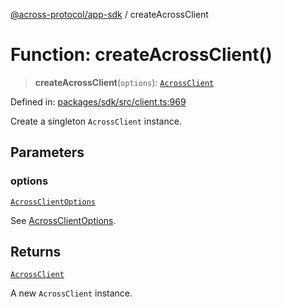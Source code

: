 [@across-protocol/app-sdk](../README.md) / createAcrossClient

# Function: createAcrossClient()

> **createAcrossClient**(`options`): [`AcrossClient`](../classes/AcrossClient.md)

Defined in: [packages/sdk/src/client.ts:969](https://github.com/across-protocol/toolkit/blob/6b29eb5487c0ac0b498f1f420b1793303bd8b70a/packages/sdk/src/client.ts#L969)

Create a singleton `AcrossClient` instance.

## Parameters

### options

[`AcrossClientOptions`](../type-aliases/AcrossClientOptions.md)

See [AcrossClientOptions](../type-aliases/AcrossClientOptions.md).

## Returns

[`AcrossClient`](../classes/AcrossClient.md)

A new `AcrossClient` instance.
